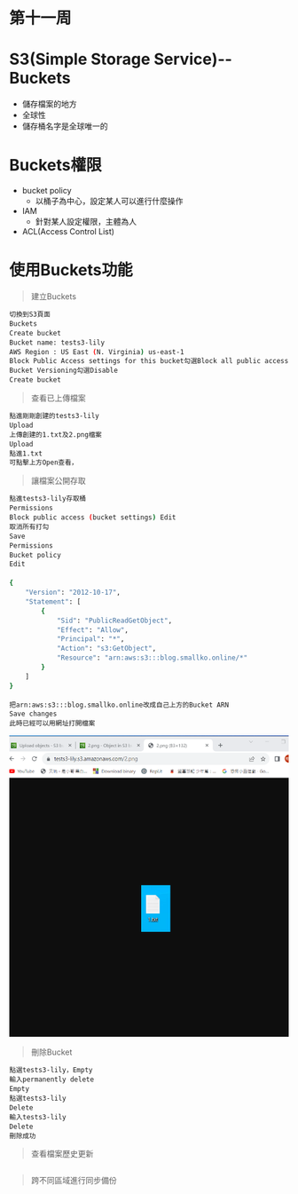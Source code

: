 # 第十一周
# S3(Simple Storage Service)--Buckets
* 儲存檔案的地方
* 全球性
* 儲存桶名字是全球唯一的
# Buckets權限
* bucket policy
   * 以桶子為中心，設定某人可以進行什麼操作
* IAM
   * 針對某人設定權限，主體為人
* ACL(Access Control List)
# 使用Buckets功能
> 建立Buckets
```sh
切換到S3頁面
Buckets
Create bucket
Bucket name: tests3-lily
AWS Region : US East (N. Virginia) us-east-1
Block Public Access settings for this bucket勾選Block all public access
Bucket Versioning勾選Disable
Create bucket
```

> 查看已上傳檔案
```sh
點進剛剛創建的tests3-lily
Upload
上傳創建的1.txt及2.png檔案
Upload
點進1.txt
可點擊上方Open查看，
```

> 讓檔案公開存取
```sh
點進tests3-lily存取桶
Permissions
Block public access (bucket settings) Edit
取消所有打勾
Save
Permissions
Bucket policy
Edit

{
    "Version": "2012-10-17",
    "Statement": [
        {
            "Sid": "PublicReadGetObject",
            "Effect": "Allow",
            "Principal": "*",
            "Action": "s3:GetObject",
            "Resource": "arn:aws:s3:::blog.smallko.online/*"
        }
    ]
}

把arn:aws:s3:::blog.smallko.online改成自己上方的Bucket ARN
Save changes
此時已經可以用網址打開檔案
```
<img src="../pic/1128.png">

> 刪除Bucket
```sh
點選tests3-lily，Empty
輸入permanently delete
Empty
點選tests3-lily
Delete
輸入tests3-lily
Delete
刪除成功
```

> 查看檔案歷史更新
```sh

```

> 跨不同區域進行同步備份
